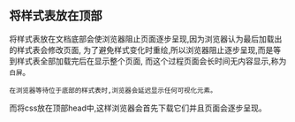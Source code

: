 ## 将样式表放在顶部

将样式表放在文档底部会使浏览器阻止页面逐步呈现,因为浏览器认为最后加载出的样式表会修改页面,
为了避免样式变化时重绘,所以浏览器阻止逐步呈现,而是等到样式表全部加载完后在显示整个页面,
而这个过程页面会长时间无内容显示,称为`白屏`。

`在浏览器等待位于底部的样式表时,浏览器会延迟显示任何可视化元素。`

而将css放在顶部head中,这样浏览器会首先下载它们并且页面会逐步呈现。